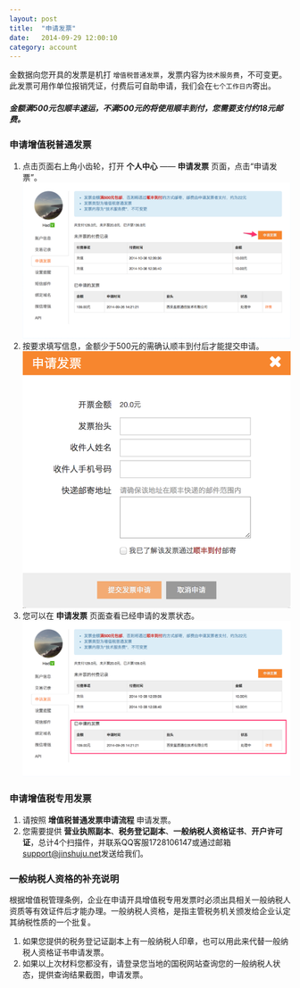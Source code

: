 ```yaml
---
layout: post
title:  "申请发票"
date:   2014-09-29 12:00:10
category: account
---
```


金数据向您开具的发票是机打 `增值税普通发票`，发票内容为`技术服务费`，不可变更。  
此发票可用作单位报销凭证，付费后可自助申请，我们会在`七个工作日内`寄出。

##### 金额满500元包顺丰速运，不满500元的将使用顺丰到付，您需要支付约18元邮费。	

### 申请增值税普通发票

1. 点击页面右上角小齿轮，打开 **个人中心** —— **申请发票** 页面，点击“申请发票”。
	![](/images/invoices-1.png) 
2. 按要求填写信息，金额少于500元的需确认顺丰到付后才能提交申请。 
	![](/images/invoices-2.png) 
3. 您可以在 **申请发票** 页面查看已经申请的发票状态。
	![](/images/invoices-3.png) 

### 申请增值税专用发票

1. 请按照 **增值税普通发票申请流程** 申请发票。
2. 您需要提供 **营业执照副本**、**税务登记副本**、**一般纳税人资格证书**、**开户许可证**，总计4个扫描件，并联系QQ客服1728106147或通过邮箱[support@jinshuju.net](mailto:support@jinshuju.net)发送给我们。

### 一般纳税人资格的补充说明

根据增值税管理条例，企业在申请开具增值税专用发票时必须出具相关一般纳税人资质等有效证件后才能办理。一般纳税人资格，是指主管税务机关颁发给企业认定其纳税性质的一个批复。  

1. 如果您提供的税务登记证副本上有一般纳税人印章，也可以用此来代替一般纳税人资格证书申请发票。  
2. 如果以上次材料您都没有，请登录您当地的国税网站查询您的一般纳税人状态，提供查询结果截图，申请发票。  

